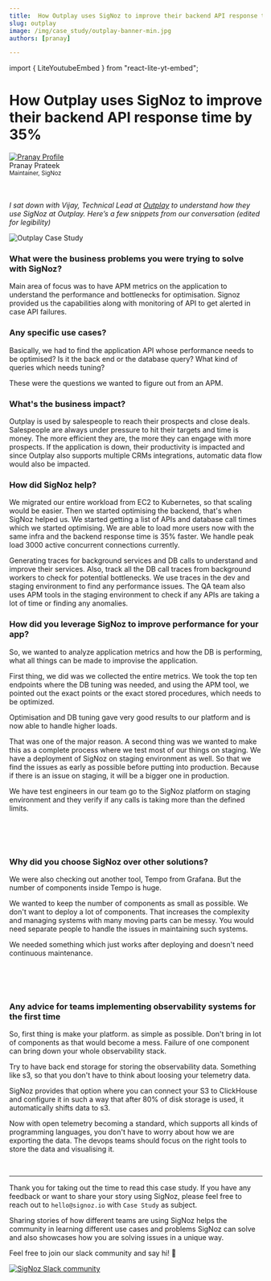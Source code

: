 ```yaml
---
title:  How Outplay uses SigNoz to improve their backend API response time by 35%
slug: outplay
image: /img/case_study/outplay-banner-min.jpg
authors: [pranay]

---
```

import { LiteYoutubeEmbed } from "react-lite-yt-embed";

# How Outplay uses SigNoz to improve their backend API response time by 35%

<head>
  <link rel="canonical" href="https://signoz.io/case-study/outplay/"/>
  <meta property="og:image" content="https://signoz.io/img/case_study/outplay-banner-min.jpg"/>
  <meta property="twitter:card" content="summary_large_image"/>
  <meta property="twitter:url" content="https://signoz.io/case-study/outplay/"/>
  <meta property="twitter:title" content="How Outplay uses SigNoz to improve their backend API response time by 35% | SigNoz"/>
  <meta property="twitter:description" content=""/>
  <meta name ="twitter:image" content="https://signoz.io/img/case_study/outplay-banner-min.jpg"/>


</head>

<div class="avatar">
  <a
    class="avatar__photo-link avatar__photo avatar__photo--lg"
    href="https://twitter.com/pranay01">
    <img
      alt="Pranay Profile"
      src="/img/authors/pranay_profile_pic.webp" />
  </a>
  <div class="avatar__intro">
    <div class="avatar__name">Pranay Prateek</div>
    <small class="avatar__subtitle">
      Maintainer, SigNoz
    </small>
  </div>
</div>

<br />
<br />


*I sat down with Vijay, Technical Lead  at <a href = "https://outplayhq.com" rel="noopener noreferrer nofollow" target="_blank" >Outplay</a> to understand how they use SigNoz at Outplay. Here’s a few snippets from our conversation (edited for legibility)*

![Outplay Case Study](/img/case_study/outplay-banner.webp)

### What were the business problems you were trying to solve with SigNoz?

Main area of focus was to have APM metrics on the application to understand the performance and bottlenecks for optimisation. Signoz provided us the capabilities along with monitoring of API to get alerted in case API failures.

### Any specific use cases?

Basically, we had to find the application API whose performance needs to be optimised? Is it the back end or the database query? What kind of queries which needs tuning? 

These were the questions we wanted to figure out from an APM.

### What's the business impact?
Outplay is used by salespeople to reach their prospects and close deals. Salespeople are always under pressure to hit their targets and time is money. The more efficient they are, the more they can engage with more prospects. If the application is down, their productivity is impacted and since Outplay also supports multiple CRMs integrations, automatic data flow would also be impacted.

### How did SigNoz help?
We migrated our entire workload from EC2 to Kubernetes, so that scaling would be easier. Then we started optimising the backend, that's when SigNoz helped us. We started getting a list of APIs and database call times which we started optimising. We are able to load more users now with the same infra and the backend response time is 35% faster. We handle peak load 3000 active concurrent connections currently.

Generating traces for background services and DB calls to understand and improve their services. Also, track all the DB call traces from background workers to check for potential bottlenecks.
We use traces in the dev and staging environment to find any performance issues. The QA team also uses APM tools in the staging environment to check if any APIs are taking a lot of time or finding any anomalies.

### How did you leverage SigNoz to improve performance for your app?

So, we wanted to analyze application metrics and how the DB is performing, what all things can be made to improvise the application.

First thing, we did was we collected the entire metrics. We took the top ten endpoints where the DB tuning was needed, and using the APM tool, we pointed out the exact points or the exact stored procedures, which needs to be optimized.

Optimisation and DB tuning gave very good results to our platform and is now able to handle higher loads.

That was one of the major reason. A second thing was we wanted to make this as a complete process where we test most of our things on staging. We have a deployment of SigNoz on staging environment as well. So that we find the issues as early as possible before putting into production. Because if there is an issue on staging, it will be a bigger one in production.

We have test engineers in our team go to the SigNoz platform on staging environment and they verify if any calls is taking more than the defined limits.

<br />
<LiteYoutubeEmbed id="nh79MBqwc0w" mute={false} />
<br />
<br />

### Why did you choose SigNoz over other solutions?

We were also checking out another tool, Tempo from Grafana. But the number of components inside Tempo is huge.

We wanted to keep the number of components as small as possible. We don't want to deploy a lot of components. That increases the complexity and managing systems with many moving parts can be messy. You would need separate people to handle the issues in maintaining such systems.

We needed something which just works after deploying and doesn't need continuous maintenance.
<br />
<br />

<LiteYoutubeEmbed id="diaVE3TT2Ck" mute={false} />

<br />
<br />

### Any advice for teams implementing observability systems for the first time

So, first thing is make your platform. as simple as possible. Don't bring in lot of components as that would become a mess. Failure of one component can bring down your whole observability stack.


Try to have back end storage for storing the observability data. Something like s3, so that you don't have to think about loosing your telemetry data.

SigNoz provides that option where you can connect your S3 to ClickHouse and configure it in such a way that after 80% of disk storage is used, it automatically shifts data to s3.

Now with open telemetry becoming a standard, which supports all kinds of programming languages, you don't have to worry about how we are exporting the data. The devops teams should focus on the right tools to store the data and visualising it.

<p>&nbsp;</p>

---

Thank you for taking out the time to read this case study. If you have any feedback or want to share your story using SigNoz, please feel free to reach out to `hello@signoz.io` with `Case Study` as subject.

Sharing stories of how different teams are using SigNoz helps the community in learning different use cases and problems SigNoz can solve and also showcases how you are solving issues in a unique way.

Feel free to join our slack community and say hi! 👋

[![SigNoz Slack community](/img/blog/common/join_slack_cta.png)](https://signoz.io/slack)
